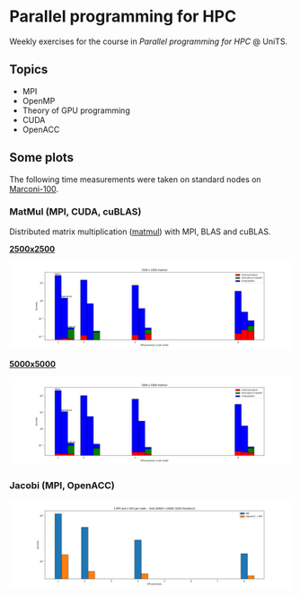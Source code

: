 # Parallel programming for HPC
Weekly exercises for the course in _Parallel programming for HPC_ @ UniTS.

## Topics
- MPI
- OpenMP
- Theory of GPU programming
- CUDA
- OpenACC

## Some plots
The following time measurements were taken on standard nodes on [Marconi-100](https://wiki.u-gov.it/confluence/pages/viewpage.action?pageId=336727645).

### MatMul (MPI, CUDA, cuBLAS)
Distributed matrix multiplication ([matmul](matmul)) with MPI, BLAS and cuBLAS.

<ins>**2500x2500**</ins>

![](imgs/matmul_2500.png)

<ins>**5000x5000**</ins>

![](imgs/matmul_5000.png)

### Jacobi (MPI, OpenACC)

![](imgs/jacobi_10000_1000.png)